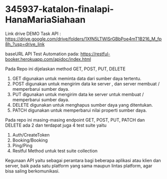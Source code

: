 # 345937-katalon-finalapi-HanaMariaSiahaan

Link drive DEMO Task API : https://drive.google.com/drive/folders/1XfN5LTWISrGBbPoe4mT1B216_M_fp8h_?usp=drive_link

baseURL API Test Automation pada: https://restful-booker.herokuapp.com/apidoc/index.html

Pada Repo ini dijelaskan method GET, POST, PUT, DELETE
1. GET digunakan untuk meminta data dari sumber daya tertentu.
2. POST digunakan untuk mengirim data ke server , dan server membuat / memperbarui sumber daya.
3. PUT digunakan untuk mengirim data ke server untuk membuat / memperbarui sumber daya.
4. DELETE digunakan untuk menghapus sumber daya yang ditentukan.
5. PATCH digunakan untuk memperbarui nilai properti sumber daya.

Pada repo ini masing-masing endpoint GET, POST, PUT, PATCH dan DELETE ada 2 dan terdapat juga 4 test suite yaitu
1. Auth/CreateToken
2. Booking/Booking
3. Ping/Ping
4. Restful Method untuk test suite collection

Kegunaan API yaitu sebagai perantara bagi beberapa aplikasi atau klien dan server, baik pada satu platform yang sama maupun lintas platform, agar bisa saling berkomunikasi.
